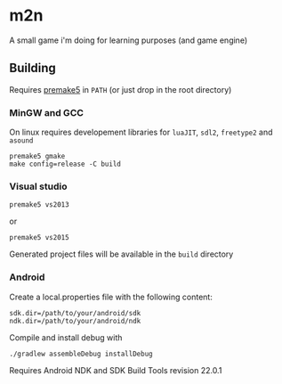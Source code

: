 # m2n
A small game i'm doing for learning purposes (and game engine)

## Building

Requires [premake5](https://premake.github.io/download.html) in `PATH` (or just drop in the root directory)

### MinGW and GCC
On linux requires developement libraries for `luaJIT`, `sdl2`, `freetype2` and `asound`

    premake5 gmake
    make config=release -C build

### Visual studio
    
    premake5 vs2013

or

    premake5 vs2015

Generated project files will be available in the `build` directory

### Android
Create a local.properties file with the following content:

    sdk.dir=/path/to/your/android/sdk
    ndk.dir=/path/to/your/android/ndk

Compile and install debug with

    ./gradlew assembleDebug installDebug

Requires Android NDK and SDK Build Tools revision 22.0.1